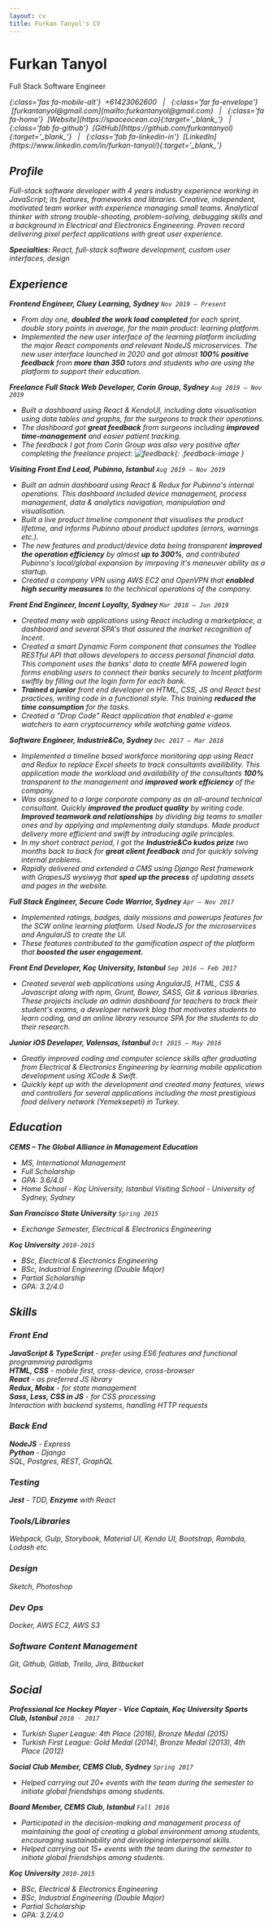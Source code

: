 ```yaml
---
layout: cv
title: Furkan Tanyol's CV
---
```


# Furkan Tanyol

Full Stack Software Engineer

<span>
    <i/>{:class='fas fa-mobile-alt'} &nbsp;+61423062600 &nbsp; &#x0007C; &nbsp;
</span>
<span>
    <i/>{:class='far fa-envelope'} &nbsp;[furkantanyol@gmail.com](mailto:furkantanyol@gmail.com) &nbsp; &#x0007C; &nbsp;
</span>
<span>
    <i/>{:class='fa fa-home'} &nbsp;[Website](https://spaceocean.co){:target='_blank_'} &nbsp; &#x0007C; &nbsp;
</span>
<span>
    <i/>{:class='fab fa-github'} &nbsp;[GitHub](https://github.com/furkantanyol){:target='_blank_'} &nbsp; &#x0007C; &nbsp;
</span>
<span>
    <i/>{:class='fab fa-linkedin-in'} &nbsp;[LinkedIn](https://www.linkedin.com/in/furkan-tanyol/){:target='_blank_'}
</span>

## Profile

Full-stack software developer with 4 years industry experience working in JavaScript; its features, frameworks and libraries. Creative, independent, motivated team worker with experience managing small teams. Analytical thinker with strong trouble-shooting, problem-solving, debugging skills and a background in Electrical and Electronics Engineering. Proven record delivering pixel perfect applications with great user experience.

**Specialties:** React, full-stack software development, custom user interfaces, design

## Experience

**Frontend Engineer, Cluey Learning, Sydney** `Nov 2019 – Present`

- From day one, **doubled the work load completed** for each sprint, _double story points in average_, for the main product: learning platform.
- Implemented the new user interface of the learning platform including the major React components and relevant NodeJS microservices. The new user interface launched in 2020 and got almost **100% positive feedback** from **more than 350** tutors and students who are using the platform to support their education.

**Freelance Full Stack Web Developer, Corin Group, Sydney** `Aug 2019 – Nov 2019`

- Built a dashboard using React & KendoUI, including data visualisation using data tables and graphs, for the surgeons to track their operations.
- The dashboard got **great feedback** from surgeons including **improved time-management** and easier patient tracking.
- The feedback I got from Corin Group was also very positive after completing the freelance project:
  ![feedback](https://ftanyol.s3-ap-southeast-2.amazonaws.com/images/corin-feedback.png){: .feedback-image }

**Visiting Front End Lead, Pubinno, Istanbul** `Aug 2019 – Nov 2019`

- Built an admin dashboard using React & Redux for Pubinno's internal operations. This dashboard included device management, process management, data & analytics navigation, manipulation and visualisation.
- Built a live product timeline component that visualises the product lifetime, and informs Pubinno about product updates (errors, warnings etc.).
- The new features and product/device data being transparent **improved the operation efficiency** by almost **up to 300%**, and contributed _Pubinno's local/global expansion_ by imrpoving it's maneuver ability as a startup.
- Created a company VPN using AWS EC2 and OpenVPN that **enabled high security measures** to the technical operations of the company.

**Front End Engineer, Incent Loyalty, Sydney** `Mar 2018 – Jun 2019`

- Created many web applications using React including a marketplace, a dashboard and several SPA's that _assured the market recognition_ of Incent.
- Created a smart Dynamic Form component that consumes the Yodlee RESTful API that allows developers to access personal financial data. This component uses the banks' data to create MFA powered login forms _enabling users to connect their banks securely_ to Incent platform _swiftly_ by filling out the login form for each bank.
- **Trained a junior** front end developer on HTML, CSS, JS and React best practices, writing code in a functional style. This training **reduced the time consumption** for the tasks.
- Created a "Drop Code" React application that enabled e-game watchers to earn cryptocurrency while watching game videos.

**Software Engineer, Industrie&Co, Sydney** `Dec 2017 – Mar 2018`

- Implemented a timeline based workforce monitoring app using React and Redux to replace Excel sheets to track consultants availibility. This application made the workload and availability of the consultants **100%** transparent to the management and **improved work efficiency** of the company.
- Was assigned to a large corporate company as an all-around technical consultant. Quickly **improved the product quality** by writing code. **Improved teamwork and relationships** by dividing big teams to smaller ones and by applying and ımplementıng daily standups. Made product delivery more efficient and swift by introducing agile principles.
- In my short contract period, I got the **Industrie&Co kudos prize** two months back to back for **great client feedback** and for quickly solving internal problems.
- Rapidly delivered and extended a CMS using Django Rest framework with GrapesJS wysiwyg that **sped up the process** of updating assets and pages in the website.

**Full Stack Engineer, Secure Code Warrior, Sydney** `Apr – Nov 2017`

- Implemented ratings, badges, daily missions and powerups features for the SCW online learning platform. Used NodeJS for the microservices and AngularJS to create the UI.
- These features contributed to the gamification aspect of the platform that **boosted the user engagement.**

**Front End Developer, Koç University, Istanbul** `Sep 2016 – Feb 2017`

- Created several web applications using AngularJS, HTML, CSS & Javascript along with npm, Grunt, Bower, SASS, Git & various libraries. These projects include an admin dashboard for teachers to track their student's exams, a developer network blog that motivates students to learn coding, and an online library resource SPA for the students to do their research.

**Junior iOS Developer, Valensas, Istanbul** `Oct 2015 – May 2016`

- Greatly improved coding and computer science skills after graduating from Electrical & Electronics Engineering by learning mobile application development using XCode & Swift.
- Quickly kept up with the development and created many features, views and controllers for several applications including the most prestigious food delivery network (Yemeksepeti) in Turkey.

## Education

**CEMS – The Global Alliance in Management Education**

- MS, International Management
- Full Scholarship
- GPA: 3.6/4.0
- _Home School_ - Koç University, Istanbul
  _Visiting School_ - University of Sydney, Sydney

**San Francisco State University** `Spring 2015`

- Exchange Semester, Electrical & Electronics Engineering

**Koç University** `2010-2015`

- BSc, Electrical & Electronics Engineering
- BSc, Industrial Engineering (Double Major)
- Partial Scholarship
- GPA: 3.2/4.0

## Skills

### Front End

**JavaScript & TypeScript** - prefer using ES6 features and functional programming paradigms<br/>
**HTML, CSS** - mobile first, cross-device, cross-browser<br/>
**React** - as preferred JS library<br/>
**Redux, Mobx** - for state management<br/>
**Sass, Less, CSS in JS** - for CSS processing<br/>
Interaction with backend systems, handling HTTP requests

### Back End

**NodeJS** - Express<br/>
**Python** - Django<br/>
SQL, Postgres, REST, GraphQL

### Testing

**Jest** - TDD, **Enzyme** with React

### Tools/Libraries

Webpack, Gulp, Storybook, Material UI, Kendo UI, Bootstrap, Rambda, Lodash etc.

### Design

Sketch, Photoshop

### Dev Ops

Docker, AWS EC2, AWS S3

### Software Content Management

Git, Github, Gitlab, Trello, Jira, Bitbucket

## Social

**Professional Ice Hockey Player - Vice Captain, Koç University Sports Club, Istanbul** `2010 - 2017`

- Turkish Super League: 4th Place (2016), Bronze Medal (2015)
- Turkish First League: Gold Medal (2014), Bronze Medal (2013), 4th Place (2012)

**Social Club Member, CEMS Club, Sydney** `Spring 2017`

- Helped carrying out 20+ events with the team during the semester to initiate global friendships among students.

**Board Member, CEMS Club, Istanbul** `Fall 2016`

- Participated in the decision-making and management process of maintaining the goal of creating a global environment among students, encouraging sustainability and developing interpersonal skills.
- Helped carrying out 15+ events with the team during the semester to initiate global friendships among students.

**Koç University** `2010-2015`

- BSc, Electrical & Electronics Engineering
- BSc, Industrial Engineering (Double Major)
- Partial Scholarship
- GPA: 3.2/4.0

<!-- ### Footer

Last updated: May 2013 -->
